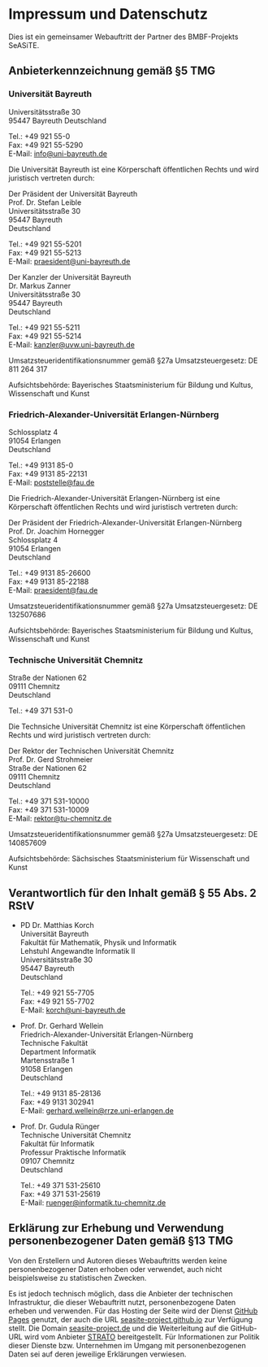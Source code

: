 # Impressum und Datenschutz

Dies ist ein gemeinsamer Webauftritt der Partner des BMBF-Projekts SeASiTE.

## Anbieterkennzeichnung gemäß §5 TMG

### Universität Bayreuth

Universitätsstraße 30  
95447 Bayreuth 
Deutschland

Tel.: +49 921 55-0  
Fax:  +49 921 55-5290  
E-Mail: info@uni-bayreuth.de

Die Universität Bayreuth ist eine Körperschaft öffentlichen Rechts und wird juristisch vertreten durch:

Der Präsident der Universität Bayreuth  
Prof. Dr. Stefan Leible  
Universitätsstraße 30  
95447 Bayreuth  
Deutschland

Tel.: +49 921 55-5201  
Fax:  +49 921 55-5213  
E-Mail: praesident@uni-bayreuth.de

Der Kanzler der Universität Bayreuth  
Dr. Markus Zanner  
Universitätsstraße 30  
95447 Bayreuth  
Deutschland

Tel.: +49 921 55-5211  
Fax:  +49 921 55-5214  
E-Mail: kanzler@uvw.uni-bayreuth.de

Umsatzsteueridentifikationsnummer gemäß §27a Umsatzsteuergesetz: DE 811 264 317

Aufsichtsbehörde: Bayerisches Staatsministerium für Bildung und Kultus, Wissenschaft und Kunst

### Friedrich-Alexander-Universität Erlangen-Nürnberg

Schlossplatz 4  
91054 Erlangen  
Deutschland

Tel.: +49 9131 85-0  
Fax:  +49 9131 85-22131  
E-Mail: poststelle@fau.de

Die Friedrich-Alexander-Universität Erlangen-Nürnberg ist eine Körperschaft öffentlichen Rechts und wird juristisch vertreten durch:

Der Präsident der Friedrich-Alexander-Universität Erlangen-Nürnberg  
Prof. Dr. Joachim Hornegger  
Schlossplatz 4  
91054 Erlangen  
Deutschland

Tel.: +49 9131 85-26600  
Fax:  +49 9131 85-22188  
E-Mail: praesident@fau.de

Umsatzsteueridentifikationsnummer gemäß §27a Umsatzsteuergesetz: DE 132507686

Aufsichtsbehörde: Bayerisches Staatsministerium für Bildung und Kultus, Wissenschaft und Kunst

### Technische Universität Chemnitz

Straße der Nationen 62  
09111 Chemnitz  
Deutschland

Tel.: +49 371 531-0

Die Technsiche Universität Chemnitz ist eine Körperschaft öffentlichen Rechts und wird juristisch vertreten durch:

Der Rektor der Technischen Universität Chemnitz  
Prof. Dr. Gerd Strohmeier  
Straße der Nationen 62  
09111 Chemnitz  
Deutschland

Tel.: +49 371 531-10000  
Fax: +49 371 531-10009  
E-Mail: rektor@tu-chemnitz.de

Umsatzsteueridentifikationsnummer gemäß §27a Umsatzsteuergesetz: DE 140857609

Aufsichtsbehörde: Sächsisches Staatsministerium für Wissenschaft und Kunst

## Verantwortlich für den Inhalt gemäß § 55 Abs. 2 RStV

* PD Dr. Matthias Korch  
  Universität Bayreuth  
  Fakultät für Mathematik, Physik und Informatik  
  Lehstuhl Angewandte Informatik II  
  Universitätsstraße 30  
  95447 Bayreuth  
  Deutschland
  
  Tel.: +49 921 55-7705  
  Fax:  +49 921 55-7702  
  E-Mail: korch@uni-bayreuth.de
* Prof. Dr. Gerhard Wellein  
  Friedrich-Alexander-Universität Erlangen-Nürnberg  
  Technische Fakultät  
  Department Informatik  
  Martensstraße 1  
  91058 Erlangen  
  Deutschland
  
  Tel.: +49 9131 85-28136  
  Fax:  +49 9131 302941  
  E-Mail: gerhard.wellein@rrze.uni-erlangen.de
* Prof. Dr. Gudula Rünger  
  Technische Universität Chemnitz  
  Fakultät für Informatik  
  Professur Praktische Informatik  
  09107 Chemnitz  
  Deutschland
  
  Tel.: +49 371 531-25610  
  Fax:  +49 371 531-25619  
  E-Mail: ruenger@informatik.tu-chemnitz.de

## Erklärung zur Erhebung und Verwendung personenbezogener Daten gemäß §13 TMG

Von den Erstellern und Autoren dieses Webauftritts werden keine personenbezogener Daten erhoben oder verwendet, auch nicht beispielsweise zu statistischen Zwecken.

Es ist jedoch technisch möglich, dass die Anbieter der technischen Infrastruktur, die dieser Webauftritt nutzt, personenbezogene Daten erheben und verwenden. Für das Hosting der Seite wird der Dienst [GitHub Pages](https://pages.github.com/) genutzt, der auch die URL [seasite-project.github.io](https://seasite-project.github.io) zur Verfügung stellt. Die Domain [seasite-project.de](http://www.seasite-project.de) und die Weiterleitung auf die GitHub-URL wird vom Anbieter [STRATO](https://www.strato.de) bereitgestellt. Für Informationen zur Politik dieser Dienste bzw. Unternehmen im Umgang mit personenbezogenen Daten sei auf deren jeweilige Erklärungen verwiesen.

